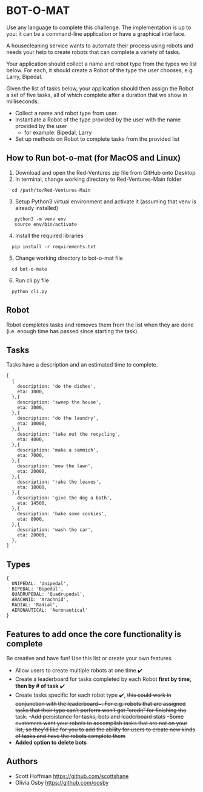 # BOT-O-MAT
Use any language to complete this challenge. The implementation is up to you: it can be a command-line application or have a graphical interface.

A housecleaning service wants to automate their process using robots and needs your help to create robots that can complete a variety of tasks.

Your application should collect a name and robot type from the types we list below. For each, it should create a Robot of the type the user chooses, e.g. Larry, Bipedal.

Given the list of tasks below, your application should then assign the Robot a set of five tasks, all of which complete after a duration that we show in milliseconds.



- Collect a name and robot type from user.
- Instantiate a Robot of the type provided by the user with the name provided by the user
  - for example: Bipedal, Larry
- Set up methods on Robot to complete tasks from the provided list

## How to Run bot-o-mat (for MacOS and Linux)
1. Download and open the Red-Ventures zip file from GitHub onto Desktop
2. In terminal, change working directory to Red-Ventures-Main folder
  ```
    cd /path/to/Red-Ventures-Main
  ```
3. Setup Python3 virtual environment and activate it (assuming that venv is already installed)
  ```
     python3 -m venv env
     source env/bin/activate
  ```
4. Install the required libraries
  ```
    pip install -r requirements.txt
  ```
5. Change working directory to bot-o-mat file
  ```
    cd bot-o-mate
  ```
6. Run cli.py file
  ```
    python cli.py
  ```

## Robot
Robot completes tasks and removes them from the list when they are done (i.e. enough time has passed since starting the task).

## Tasks
Tasks have a description and an estimated time to complete.

```
[
  {
    description: 'do the dishes',
    eta: 1000,
  },{
    description: 'sweep the house',
    eta: 3000,
  },{
    description: 'do the laundry',
    eta: 10000,
  },{
    description: 'take out the recycling',
    eta: 4000,
  },{
    description: 'make a sammich',
    eta: 7000,
  },{
    description: 'mow the lawn',
    eta: 20000,
  },{
    description: 'rake the leaves',
    eta: 18000,
  },{
    description: 'give the dog a bath',
    eta: 14500,
  },{
    description: 'bake some cookies',
    eta: 8000,
  },{
    description: 'wash the car',
    eta: 20000,
  },
]
```

## Types
```
{
  UNIPEDAL: 'Unipedal',
  BIPEDAL: 'Bipedal',
  QUADRUPEDAL: 'Quadrupedal',
  ARACHNID: 'Arachnid',
  RADIAL: 'Radial',
  AERONAUTICAL: 'Aeronautical'
}
```

## Features to add once the core functionality is complete 
Be creative and have fun! Use this list or create your own features.
- Allow users to create multiple robots at one time :heavy_check_mark:
- Create a leaderboard for tasks completed by each Robot **first by time, then by # of task** :heavy_check_mark:
- Create tasks specific for each robot type :heavy_check_mark:, ~~this could work in conjunction with the leaderboard~. For e.g. robots that are assigned tasks that their type can’t perform won’t get “credit” for finishing the task.~~ 
-~~Add persistance for tasks, bots and leaderboard stats~~
-~~Some customers want your robots to accomplish tasks that are not on your list, so they'd like for you to add the ability for users to create new kinds of tasks and have the robots complete them~~
- **Added option to delete bots**

## Authors
- Scott Hoffman <https://github.com/scottshane>
- Olivia Osby <https://github.com/oosby>
